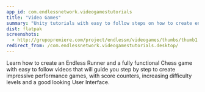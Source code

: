 ```yaml
---
app_id: com.endlessnetwork.videogamestutorials
title: "Video Games"
summary: "Unity tutorials with easy to follow steps on how to create enjoyable video games from scratch."
dist: flatpak
screenshots:
  - http://grupopremiere.com/project/endlessm/videogames/thumbs/thumb1.jpeg
redirect_from: /com.endlessnetwork.videogamestutorials.desktop/
---
```


<p>Learn how to create an Endless Runner and a fully functional Chess game with easy to follow videos that will guide you step by step to create impressive performance games, with score counters, increasing difficulty levels and a good looking User Interface.</p>